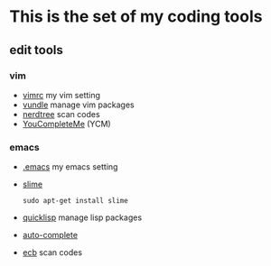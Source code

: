 # This is the set of my coding tools 

## edit tools 
### vim
- [vimrc](https://github.com/hanxloop/CodeTools/edit/master/.vimrc) my vim setting
- [vundle](https://github.com/VundleVim/Vundle.vim) manage vim packages
- [nerdtree](https://github.com/scrooloose/nerdtree) scan codes
- [YouCompleteMe](https://github.com/Valloric/YouCompleteMe) (YCM)

### emacs
- [.emacs](https://github.com/hanxloop/CodeTools/edit/master/.emacs) my emacs setting 
- [slime](https://github.com/slime/slime) 
   ```
  sudo apt-get install slime
  ```   
- [quicklisp](https://www.quicklisp.org/beta/) manage lisp packages
- [auto-complete](https://github.com/auto-complete/auto-complete)
  
- [ecb](http://ecb.sourceforge.net/) scan codes


